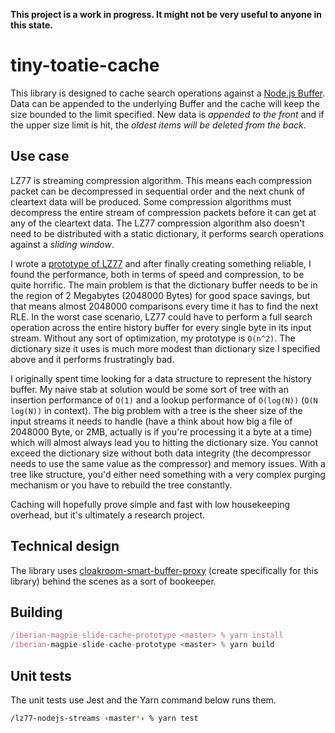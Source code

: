 **This project is a work in progress. It might not be very useful to anyone in this state.**

# tiny-toatie-cache

This library is designed to cache search operations against a [Node.js Buffer](https://nodejs.org/api/buffer.html#buffer_buffer). Data can be appended to the underlying Buffer and the cache will keep the size bounded to the limit specified. New data is *appended to the front* and if the upper size limit is hit, the *oldest items will be deleted from the back*.

## Use case

LZ77 is streaming compression algorithm. This means each compression packet can be decompressed in sequential order and the next chunk of cleartext data will be produced. Some compression algorithms must decompress the entire stream of compression packets before it can get at any of the cleartext data. The LZ77 compression algorithm also doesn't need to be distributed with a static dictionary, it performs search operations against a *sliding window*.

I wrote a [prototype of LZ77](https://github.com/spacekitcat/prototype-libz77) and after finally creating something reliable, I found the performance, both in terms of speed and compression, to be quite horrific. The main problem is that the dictionary buffer needs to be in the region of 2 Megabytes (2048000 Bytes) for good space savings, but that means almost 2048000 comparisons every time it has to find the next RLE. In the worst case scenario, LZ77 could have to perform a full search operation across the entire history buffer for every single byte in its input stream. Without any sort of optimization, my prototype is `O(n^2)`. The dictionary size it uses is much more modest than dictionary size I specified above and it performs frustratingly bad.

I originally spent time looking for a data structure to represent the history buffer. My naive stab at solution would be some sort of tree with an insertion performance of `O(1)` and a lookup performance of `O(log(N))` (`O(N log(N))` in context). The big problem with a tree is the sheer size of the input streams it needs to handle (have a think about how big a file of 2048000 Byte, or 2MB, actually is if you're processing it a byte at a time) which will almost always lead you to hitting the dictionary size. You cannot exceed the dictionary size without both data integrity (the decompressor needs to use the same value as the compressor) and memory issues. With a tree like structure, you'd either need something with a very complex purging mechanism or you have to rebuild the tree constantly.

Caching will hopefully prove simple and fast with low housekeeping overhead, but it's ultimately a research project.

## Technical design

The library uses [cloakroom-smart-buffer-proxy](https://www.npmjs.com/package/cloakroom-smart-buffer-proxy) (create specifically for this library) behind the scenes as a sort of bookeeper.

## Building

```javascript
/iberian-magpie-slide-cache-prototype <master> % yarn install
/iberian-magpie-slide-cache-prototype <master> % yarn build
```

## Unit tests

The unit tests use Jest and the Yarn command below runs them.

```bash
/lz77-nodejs-streams ‹master*› % yarn test
```
